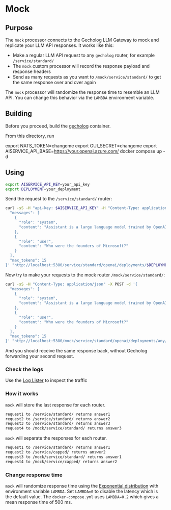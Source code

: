 # Mock

## Purpose

The `mock` processor connects to the Gecholog LLM Gateway to mock and replicate your LLM API responses. It works like this:

-  Make a regular LLM API request to any `gecholog` router, for example `/service/standard/`
-  The `mock` custom processor will record the response payload and response headers
-  Send as many requests as you want to `/mock/service/standard/` to get the same response over and over again

The `mock` processor will randomize the response time to resemble an LLM API. You can change this behavior via the `LAMBDA` environment variable.

## Building

Before you proceed, build the [gecholog](https://github.com/direktoren/gecholog) container.

From this directory, run

  export NATS_TOKEN=changeme
  export GUI_SECRET=changeme
  export AISERVICE_API_BASE=https://your.openai.azure.com/
  docker compose up -d

## Using

```sh
export AISERVICE_API_KEY=your_api_key
export DEPLOYMENT=your_deployment
```

Send the request to the `/service/standard/` router:

```sh
curl -sS -H "api-key: $AISERVICE_API_KEY" -H "Content-Type: application/json" -X POST -d '{
  "messages": [
    {
      "role": "system",
      "content": "Assistant is a large language model trained by OpenAI."
    },
    {
      "role": "user",
      "content": "Who were the founders of Microsoft?"
    }
  ],
  "max_tokens": 15
}' "http://localhost:5380/service/standard/openai/deployments/$DEPLOYMENT/chat/completions?api-version=2023-05-15"
```

Now try to make your requests to the mock router `/mock/service/standard/`:

```sh
curl -sS -H "Content-Type: application/json" -X POST -d '{
  "messages": [
    {
      "role": "system",
      "content": "Assistant is a large language model trained by OpenAI."
    },
    {
      "role": "user",
      "content": "Who were the founders of Microsoft?"
    }
  ],
  "max_tokens": 15
}' "http://localhost:5380/mock/service/standard/openai/deployments/any/chat/completions?api-version=2023-05-15"
```

And you should receive the same response back, without Gecholog forwarding your second request.

### Check the logs

Use the [Log Lister](http://localhost:8080/logs) to inspect the traffic

### How it works

`mock` will store the last response for each router. 

```sh
request1 to /service/standard/ returns answer1
request2 to /service/standard/ returns answer2
request3 to /service/standard/ returns answer3
request4 to /mock/service/standard/ returns answer3
```

`mock` will  separate the responses for each router.
 
```sh
request1 to /service/standard/ returns answer1
request2 to /service/capped/ returns answer2
request3 to /mock/service/standard/ returns answer1
request4 to /mock/service/capped/ returns answer2
```

### Change response time

`mock` will randomize response time using the [Exponential distribution](https://en.wikipedia.org/wiki/Exponential_distribution) with environment variable `LAMBDA`. Set `LAMBDA=0` to disable the latency which is the default value. The `docker-compose.yml` uses `LAMBDA=0.2` which gives a mean response time of 500 ms.
